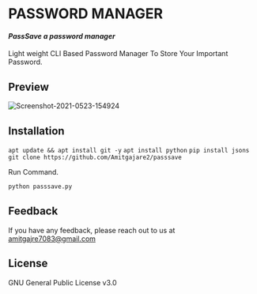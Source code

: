 # PASSWORD MANAGER 
#### _PassSave a password manager_
Light weight CLI Based Password Manager To Store Your Important Password.
## Preview
<img src="https://dl.dropbox.com/s/l4kb7mn4w6xtvvt/passsave.gif" alt="Screenshot-2021-0523-154924" border="0">

## Installation
`apt update && apt install git -y`
`apt install python`
`pip install jsons`
`git clone https://github.com/Amitgajare2/passsave`

Run Command.

```sh
python passsave.py
```

## Feedback
If you have any feedback, please reach out to us at amitgajre7083@gmail.com

## License
GNU General Public License v3.0
